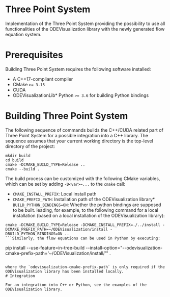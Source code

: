 # Three Point System

Implementation of the Three Point System providing the possibility to use all functionalities of the ODEVisualization library with the newly generated flow equation system.


# Prerequisites

Building Three Point System requires the following software installed:

* A C++17-compliant compiler
* CMake `>= 3.15`
* CUDA
* ODEVisualizationLib* Python `>= 3.6` for building Python bindings
# Building Three Point System

The following sequence of commands builds the C++/CUDA related part of Three Point System for a possible integration into a C++ library. The sequence assumes that your current working directory is the top-level directory
of the project:

```
mkdir build
cd build
cmake -DCMAKE_BUILD_TYPE=Release ..
cmake --build .
```

The build process can be customized with the following CMake variables,
which can be set by adding `-D<var>=...` to the `cmake` call:

* `CMAKE_INSTALL_PREFIX`: Local install path
* `CMAKE_PREFIX_PATH`: Installation path of the ODEVisualization library* `BUILD_PYTHON_BINDINGS=ON`: Whether the python bindings are supposed to be built.
leading, for example, to the following command for a local installation (based on a local installation of the ODEVisualization library):

```
cmake -DCMAKE_BUILD_TYPE=Release -DCMAKE_INSTALL_PREFIX=./../install -DCMAKE_PREFIX_PATH=~/ODEVisualization/install -DBUILD_PYTHON_BINDINGS=ON ..
```Similarly, the flow equations can be used in Python by executing:

```
pip install --use-feature=in-tree-build --install-option="--odevisualization-cmake-prefix-path='~/ODEVisualization/install/'" .
```

where the `odevisualization-cmake-prefix-path` is only required if the ODEVisualization library has been installed locally.
# Integration

For an integration into C++ or Python, see the examples of the ODEVisualization library.






